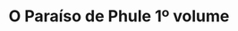 ---
Numero: 510
title: O Paraíso de Phule 1º volume
Autor: Robert Asprin
Co-autor: 
Ano-de-Publicacao: 2000
Titulo-original: "Phules Paradise"
Tradutor: Alexandra Santos Tavares
Co-tradutor: 
Ano-de-edicao: 1992
alias: Robert-Asprin
Autor2-alias: 
Tradutor1-alias: Alexandra-Santos-Tavares
Tradutor2-alias: 
Titulo-link: 510-O-Paraiso-de-Phule-1-volume
Capa: 
pags: 
Capa-link: 
---